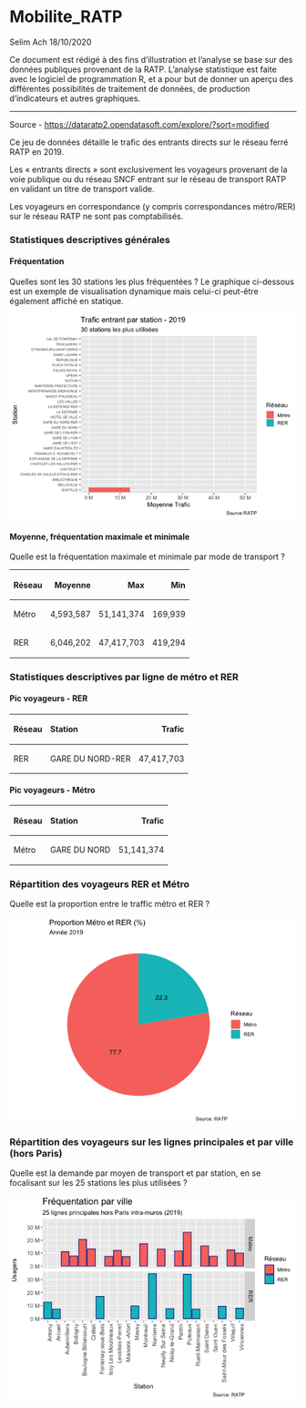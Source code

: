 Mobilite\_RATP
================
Selim Ach
18/10/2020

Ce document est rédigé à des fins d’illustration et l’analyse se base
sur des données publiques provenant de la RATP. L’analyse statistique
est faite avec le logiciel de programmation R, et a pour but de donner
un aperçu des différentes possibilités de traitement de données, de
production d’indicateurs et autres graphiques.

-----

Source - <https://dataratp2.opendatasoft.com/explore/?sort=modified>

Ce jeu de données détaille le trafic des entrants directs sur le réseau
ferré RATP en 2019.

Les « entrants directs » sont exclusivement les voyageurs provenant de
la voie publique ou du réseau SNCF entrant sur le réseau de transport
RATP en validant un titre de transport valide.

Les voyageurs en correspondance (y compris correspondances métro/RER)
sur le réseau RATP ne sont pas comptabilisés.

### Statistiques descriptives générales

#### Fréquentation

Quelles sont les 30 stations les plus fréquentées ? Le graphique
ci-dessous est un exemple de visualisation dynamique mais celui-ci
peut-être également affiché en statique.

![](Mobilite_RATP_files/figure-gfm/unnamed-chunk-2-1.gif)<!-- -->

#### Moyenne, fréquentation maximale et minimale

Quelle est la fréquentation maximale et minimale par mode de transport ?

<table class="table" style="margin-left: auto; margin-right: auto;">

<thead>

<tr>

<th style="text-align:left;">

Réseau

</th>

<th style="text-align:right;">

Moyenne

</th>

<th style="text-align:right;">

Max

</th>

<th style="text-align:right;">

Min

</th>

</tr>

</thead>

<tbody>

<tr>

<td style="text-align:left;">

Métro

</td>

<td style="text-align:right;">

4,593,587

</td>

<td style="text-align:right;">

51,141,374

</td>

<td style="text-align:right;">

169,939

</td>

</tr>

<tr>

<td style="text-align:left;">

RER

</td>

<td style="text-align:right;">

6,046,202

</td>

<td style="text-align:right;">

47,417,703

</td>

<td style="text-align:right;">

419,294

</td>

</tr>

</tbody>

</table>

### Statistiques descriptives par ligne de métro et RER

#### Pic voyageurs - RER

<table class="table" style="margin-left: auto; margin-right: auto;">

<thead>

<tr>

<th style="text-align:left;">

Réseau

</th>

<th style="text-align:left;">

Station

</th>

<th style="text-align:right;">

Trafic

</th>

</tr>

</thead>

<tbody>

<tr>

<td style="text-align:left;">

RER

</td>

<td style="text-align:left;">

GARE DU NORD-RER

</td>

<td style="text-align:right;">

47,417,703

</td>

</tr>

</tbody>

</table>

#### Pic voyageurs - Métro

<table class="table" style="margin-left: auto; margin-right: auto;">

<thead>

<tr>

<th style="text-align:left;">

Réseau

</th>

<th style="text-align:left;">

Station

</th>

<th style="text-align:right;">

Trafic

</th>

</tr>

</thead>

<tbody>

<tr>

<td style="text-align:left;">

Métro

</td>

<td style="text-align:left;">

GARE DU NORD

</td>

<td style="text-align:right;">

51,141,374

</td>

</tr>

</tbody>

</table>

### Répartition des voyageurs RER et Métro

Quelle est la proportion entre le traffic métro et RER
?

![](Mobilite_RATP_files/figure-gfm/unnamed-chunk-7-1.png)<!-- -->

### Répartition des voyageurs sur les lignes principales et par ville (hors Paris)

Quelle est la demande par moyen de transport et par station, en se
focalisant sur les 25 stations les plus utilisées ?

![](Mobilite_RATP_files/figure-gfm/unnamed-chunk-9-1.png)<!-- -->
